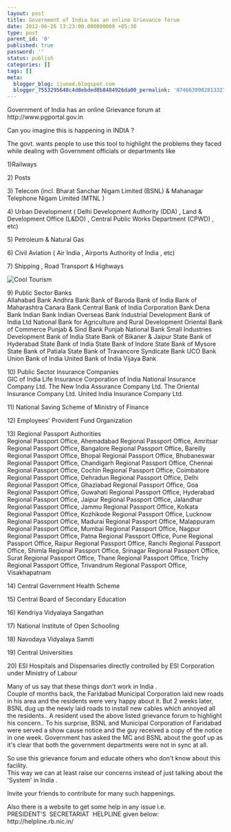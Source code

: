 ```yaml
---
layout: post
title: Government of India has an online Grievance forum
date: 2012-06-26 13:23:00.000000000 +05:30
type: post
parent_id: '0'
published: true
password: ''
status: publish
categories: []
tags: []
meta:
  blogger_blog: ijuned.blogspot.com
  blogger_7553295648c4d8ebded8b8484926da00_permalink: '8746639982813327371'
---
```

<div dir="ltr" style="text-align:left;">Government of India has an online Grievance forum at http://www.pgportal.gov.in </p>
<p>Can you <span class="IL_AD" id="IL_AD9">imagine<span class="IL_AD_ICON"></span></span> this is happening in INDIA ? </p>
<p>The  govt. wants people to use this tool to highlight the problems they  faced while dealing with Government officials or departments like </p>
<p>1)Railways</p>
<p>2) Posts </p>
<p>3) Telecom (incl. Bharat Sanchar Nigam Limited (BSNL) &amp; Mahanagar Telephone Nigam Limited (MTNL ) </p>
<p>4) Urban Development ( <span class="IL_AD" id="IL_AD1">Delhi Development Authority<span class="IL_AD_ICON"></span></span> (DDA) , Land &amp; Development Office (L&amp;DO) , Central Public Works Department (CPWD) , etc) </p>
<p>5) Petroleum &amp; Natural Gas </p>
<p>6) Civil Aviation ( Air India , Airports Authority of India , etc) </p>
<p>7) Shipping , Road Transport &amp; Highways </p>
<p><img alt="Cool" border="0" src="{{ site.baseurl }}/assets/cool.gif" /> Tourism </p>
<p>9) Public Sector Banks <br />Allahabad Bank Andhra Bank Bank of Baroda Bank of India Bank of Maharashtra Canara Bank Central Bank of India <span class="IL_AD" id="IL_AD11">Corporation Bank<span class="IL_AD_ICON"></span></span> Dena Bank Indian Bank Indian Overseas Bank Industrial Development Bank  of India Ltd National Bank for Agriculture and Rural Development <span class="IL_AD" id="IL_AD4">Oriental<span class="IL_AD_ICON"></span></span> Bank of <span class="IL_AD" id="IL_AD3">Commerce<span class="IL_AD_ICON"></span></span> Punjab &amp; Sind Bank Punjab National Bank Small Industries Development Bank of India State Bank of Bikaner &amp; Jaipur <span class="IL_AD" id="IL_AD8">State Bank of Hyderabad<span class="IL_AD_ICON"></span></span> <span class="IL_AD" id="IL_AD2">State Bank of India<span class="IL_AD_ICON"></span></span> State Bank of Indore State Bank of Mysore State Bank of Patiala State Bank of Travancore Syndicate Bank UCO Bank <span class="IL_AD" id="IL_AD7">Union Bank of India<span class="IL_AD_ICON"></span></span> United Bank of India Vijaya Bank </p>
<p>10) Public Sector Insurance Companies <br />GIC of India Life Insurance Corporation of India National Insurance Company Ltd. The New India Assurance Company Ltd. The Oriental Insurance Company Ltd. <span class="IL_AD" id="IL_AD6">United India Insurance Company Ltd<span class="IL_AD_ICON"></span></span>. </p>
<p>11) National Saving Scheme of Ministry of Finance </p>
<p>12) Employees' <span class="IL_AD" id="IL_AD10">Provident<span class="IL_AD_ICON"></span></span> Fund Organization </p>
<p>13) Regional Passport Authorities <br />Regional <span class="IL_AD" id="IL_AD12">Passport Office<span class="IL_AD_ICON"></span></span>, Ahemadabad Regional Passport Office, Amritsar Regional Passport Office, Bangalore Regional Passport Office, Bareilly Regional Passport Office, Bhopal Regional Passport Office, Bhubaneswar Regional Passport Office, Chandigarh Regional Passport Office, Chennai Regional Passport Office, Cochin Regional Passport Office, Coimbatore Regional Passport Office, Dehradun Regional Passport Office, Delhi Regional Passport Office, Ghaziabad Regional Passport Office, Goa Regional Passport Office, Guwahati Regional Passport Office, Hyderabad Regional Passport Office, Jaipur Regional Passport Office, Jalandhar Regional Passport Office, Jammu Regional Passport Office, Kolkata Regional Passport Office, Kozhikode Regional Passport Office, Lucknow Regional Passport Office, Madurai Regional Passport Office, Malappuram Regional Passport Office, Mumbai Regional Passport Office, Nagpur Regional Passport Office, Patna Regional Passport Office, Pune Regional Passport Office, Raipur Regional Passport Office, Ranchi Regional Passport Office, Shimla Regional Passport Office, Srinagar Regional Passport Office, Surat Regional Passport Office, Thane Regional Passport Office, Trichy Regional Passport Office, Trivandrum Regional Passport Office, Visakhapatnam </p>
<p>14) Central Government Health Scheme </p>
<p>15) Central Board of <span class="IL_AD" id="IL_AD5">Secondary Education<span class="IL_AD_ICON"></span></span>                                </p>
<p>16) Kendriya Vidyalaya Sangathan </p>
<p>17) National Institute of Open Schooling </p>
<p>18) Navodaya Vidyalaya Samiti </p>
<p>19) Central Universities </p>
<p>20) ESI Hospitals and Dispensaries directly controlled by ESI Corporation under Ministry of Labour </p>
<p>Many of us say that these things don't work in India . <br />Couple  of months back, the Faridabad Municipal Corporation laid new roads in  his area and the residents were very happy about it. But 2 weeks later,  BSNL dug up the newly laid roads to install new cables which annoyed all  the residents.. A resident used the above listed grievance forum to  highlight his concern.. To his surprise, BSNL and Municipal Corporation  of Faridabad were served a show cause notice and the guy received a copy  of the notice in one week. Government has asked the MC and BSNL about  the goof up as it's clear that both the government departments were not  in sync at all. </p>
<p>So use this grievance forum and educate others who don't know about this facility. <br />This way we can at least raise our concerns instead of just talking about the 'System' in India . </p>
<p>Invite your friends to contribute for many such happenings.</p>
<p><a name="more"></a>Also there is a website to get some help in any issue i.e.<br />PRESIDENT'S  SECRETARIAT  HELPLINE given below:<br />http://helpline.rb.nic.in/</div>
